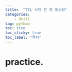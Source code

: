 ```yaml
---
title:  "TIL 시작 전 첫 포스팅"
categories:
    - Unit1
tag: python
toc: true
toc_sticky: true
toc_label: "목차"
---
```


# practice.
